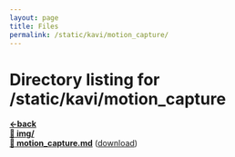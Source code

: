 ```yaml
---
layout: page
title: Files
permalink: /static/kavi/motion_capture/
---
```


# Directory listing for /static/kavi/motion_capture
[**<-back**](/static/kavi)  
[**:file_folder: img/**](/static/kavi/motion_capture/img)  
[**:page_facing_up: motion_capture.md**](motion_capture) ([download](motion_capture.md))  
